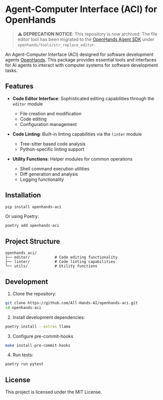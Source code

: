 # Agent-Computer Interface (ACI) for OpenHands

> **⚠️ DEPRECATION NOTICE**: This repository is now archived. The file editor tool has been migrated to the [OpenHands Agent SDK](https://github.com/All-Hands-AI/agent-sdk) under `openhands/tools/str_replace_editor`.


An Agent-Computer Interface (ACI) designed for software development agents [OpenHands](https://github.com/All-Hands-AI/OpenHands). This package provides essential tools and interfaces for AI agents to interact with computer systems for software development tasks.

## Features

- **Code Editor Interface**: Sophisticated editing capabilities through the `editor` module
  - File creation and modification
  - Code editing
  - Configuration management

- **Code Linting**: Built-in linting capabilities via the `linter` module
  - Tree-sitter based code analysis
  - Python-specific linting support

- **Utility Functions**: Helper modules for common operations
  - Shell command execution utilities
  - Diff generation and analysis
  - Logging functionality

## Installation

```bash
pip install openhands-aci
```

Or using Poetry:

```bash
poetry add openhands-aci
```

## Project Structure

```
openhands_aci/
├── editor/           # Code editing functionality
├── linter/           # Code linting capabilities
└── utils/            # Utility functions
```

## Development

1. Clone the repository:
```bash
git clone https://github.com/All-Hands-AI/openhands-aci.git
cd openhands-aci
```

2. Install development dependencies:
```bash
poetry install --extras llama
```

3. Configure pre-commit-hooks
```bash
make install-pre-commit-hooks
```

4. Run tests:
```bash
poetry run pytest
```

## License

This project is licensed under the MIT License.
